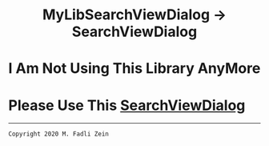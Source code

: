 <h1 align="center">
  MyLibSearchViewDialog -> SearchViewDialog
</h1>

# I Am Not Using This Library AnyMore

# Please Use This [SearchViewDialog](https://github.com/gzeinnumer/SearchViewDialog)

---

```
Copyright 2020 M. Fadli Zein
```

